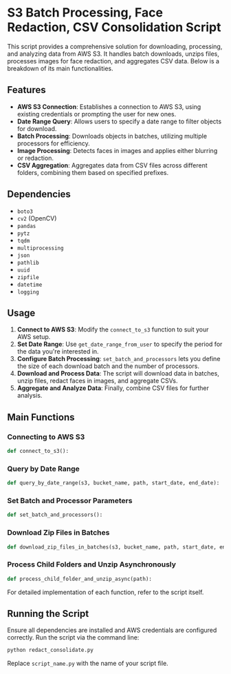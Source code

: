 
# S3 Batch Processing, Face Redaction, CSV Consolidation Script

This script provides a comprehensive solution for downloading, processing, and analyzing data from AWS S3. It handles batch downloads, unzips files, processes images for face redaction, and aggregates CSV data. Below is a breakdown of its main functionalities.

## Features

- **AWS S3 Connection**: Establishes a connection to AWS S3, using existing credentials or prompting the user for new ones.
- **Date Range Query**: Allows users to specify a date range to filter objects for download.
- **Batch Processing**: Downloads objects in batches, utilizing multiple processors for efficiency.
- **Image Processing**: Detects faces in images and applies either blurring or redaction.
- **CSV Aggregation**: Aggregates data from CSV files across different folders, combining them based on specified prefixes.

## Dependencies

- `boto3`
- `cv2` (OpenCV)
- `pandas`
- `pytz`
- `tqdm`
- `multiprocessing`
- `json`
- `pathlib`
- `uuid`
- `zipfile`
- `datetime`
- `logging`

## Usage

1. **Connect to AWS S3**: Modify the `connect_to_s3` function to suit your AWS setup.
2. **Set Date Range**: Use `get_date_range_from_user` to specify the period for the data you're interested in.
3. **Configure Batch Processing**: `set_batch_and_processors` lets you define the size of each download batch and the number of processors.
4. **Download and Process Data**: The script will download data in batches, unzip files, redact faces in images, and aggregate CSVs.
5. **Aggregate and Analyze Data**: Finally, combine CSV files for further analysis.

## Main Functions

### Connecting to AWS S3

```python
def connect_to_s3():
```

### Query by Date Range

```python
def query_by_date_range(s3, bucket_name, path, start_date, end_date):
```

### Set Batch and Processor Parameters

```python
def set_batch_and_processors():
```

### Download Zip Files in Batches

```python
def download_zip_files_in_batches(s3, bucket_name, path, start_date, end_date, zip_batch_size, num_processors, query_id):
```

### Process Child Folders and Unzip Asynchronously

```python
def process_child_folder_and_unzip_async(path):
```

For detailed implementation of each function, refer to the script itself.

## Running the Script

Ensure all dependencies are installed and AWS credentials are configured correctly. Run the script via the command line:

```bash
python redact_consolidate.py
```

Replace `script_name.py` with the name of your script file.
